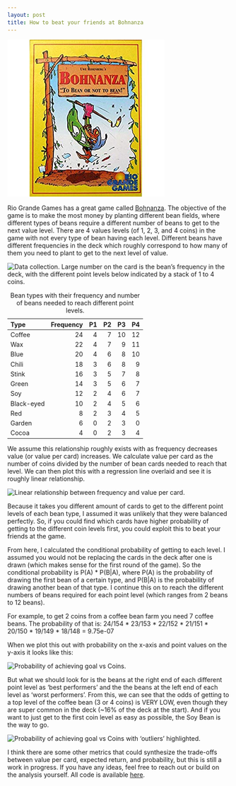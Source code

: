 ```yaml
---
layout: post
title: How to beat your friends at Bohnanza
---
```


![](/images/bohnanza_cover.jpg)

Rio Grande Games has a great game called
[Bohnanza](https://www.amazon.com/gp/product/B00008URUS/ref=as_li_tl?ie=UTF8&camp=1789&creative=9325&creativeASIN=B00008URUS&linkCode=as2&tag=tcashion-20&linkId=20a522f051ebafd8d5e367eb94d6a1b9).
The objective of the game is to make the most money by planting
different bean fields, where different types of beans require a
different number of beans to get to the next value level. There are 4
values levels (of 1, 2, 3, and 4 coins) in the game with not every type
of bean having each level. Different beans have different frequencies in
the deck which roughly correspond to how many of them you need to plant
to get to the next level of value.   

![*Data collection. Large number on the card is the bean’s frequency in
the deck, with the different point levels below indicated by a stack of
1 to 4 coins.*](/images/bean-types.png)  

<table>
<caption>Bean types with their frequency and number of beans needed to reach different point levels.</caption>
<thead>
<tr class="header">
<th style="text-align: left;">Type    </th>
<th style="text-align: right;">Frequency    </th>
<th style="text-align: right;">P1    </th>
<th style="text-align: right;">P2    </th>
<th style="text-align: right;">P3    </th>
<th style="text-align: right;">P4    </th>
</tr>
</thead>
<tbody>
<tr class="odd">
<td style="text-align: left;">Coffee</td>
<td style="text-align: right;">24</td>
<td style="text-align: right;">4</td>
<td style="text-align: right;">7</td>
<td style="text-align: right;">10</td>
<td style="text-align: right;">12</td>
</tr>
<tr class="even">
<td style="text-align: left;">Wax</td>
<td style="text-align: right;">22</td>
<td style="text-align: right;">4</td>
<td style="text-align: right;">7</td>
<td style="text-align: right;">9</td>
<td style="text-align: right;">11</td>
</tr>
<tr class="odd">
<td style="text-align: left;">Blue</td>
<td style="text-align: right;">20</td>
<td style="text-align: right;">4</td>
<td style="text-align: right;">6</td>
<td style="text-align: right;">8</td>
<td style="text-align: right;">10</td>
</tr>
<tr class="even">
<td style="text-align: left;">Chili</td>
<td style="text-align: right;">18</td>
<td style="text-align: right;">3</td>
<td style="text-align: right;">6</td>
<td style="text-align: right;">8</td>
<td style="text-align: right;">9</td>
</tr>
<tr class="odd">
<td style="text-align: left;">Stink</td>
<td style="text-align: right;">16</td>
<td style="text-align: right;">3</td>
<td style="text-align: right;">5</td>
<td style="text-align: right;">7</td>
<td style="text-align: right;">8</td>
</tr>
<tr class="even">
<td style="text-align: left;">Green</td>
<td style="text-align: right;">14</td>
<td style="text-align: right;">3</td>
<td style="text-align: right;">5</td>
<td style="text-align: right;">6</td>
<td style="text-align: right;">7</td>
</tr>
<tr class="odd">
<td style="text-align: left;">Soy</td>
<td style="text-align: right;">12</td>
<td style="text-align: right;">2</td>
<td style="text-align: right;">4</td>
<td style="text-align: right;">6</td>
<td style="text-align: right;">7</td>
</tr>
<tr class="even">
<td style="text-align: left;">Black-eyed</td>
<td style="text-align: right;">10</td>
<td style="text-align: right;">2</td>
<td style="text-align: right;">4</td>
<td style="text-align: right;">5</td>
<td style="text-align: right;">6</td>
</tr>
<tr class="odd">
<td style="text-align: left;">Red</td>
<td style="text-align: right;">8</td>
<td style="text-align: right;">2</td>
<td style="text-align: right;">3</td>
<td style="text-align: right;">4</td>
<td style="text-align: right;">5</td>
</tr>
<tr class="even">
<td style="text-align: left;">Garden</td>
<td style="text-align: right;">6</td>
<td style="text-align: right;">0</td>
<td style="text-align: right;">2</td>
<td style="text-align: right;">3</td>
<td style="text-align: right;">0</td>
</tr>
<tr class="odd">
<td style="text-align: left;">Cocoa</td>
<td style="text-align: right;">4</td>
<td style="text-align: right;">0</td>
<td style="text-align: right;">2</td>
<td style="text-align: right;">3</td>
<td style="text-align: right;">4</td>
</tr>
</tbody>
</table>

We assume this relationship roughly exists with as frequency decreases
value (or value per card) increases. We calculate value per card as the
number of coins divided by the number of bean cards needed to reach that
level. We can then plot this with a regression line overlaid and see it
is roughly linear relationship.

![*Linear relationship between frequency and value per
card.*](/images/frequency-vs-value-1.png)

Because it takes you different amount of cards to get to the different
point levels of each bean type, I assumed it was unlikely that they were
balanced perfectly. So, if you could find which cards have higher
probability of getting to the different coin levels first, you could
exploit this to beat your friends at the game.

From here, I calculated the conditional probability of getting to each
level. I assumed you would not be replacing the cards in the deck after
one is drawn (which makes sense for the first round of the game). So the
conditional probability is P(A) \* P(B|A), where P(A) is the probability
of drawing the first bean of a certain type, and P(B|A) is the
probability of drawing another bean of that type. I continue this on to
reach the different numbers of beans required for each point level
(which ranges from 2 beans to 12 beans).

For example, to get 2 coins from a coffee bean farm you need 7 coffee
beans. The probability of that is: 24/154 \* 23/153 \* 22/152 \* 21/151
\* 20/150 \* 19/149 \* 18/148 = 9.75e-07

When we plot this out with probability on the x-axis and point values on
the y-axis it looks like this:

![*Probability of achieving goal vs
Coins.*](/images/main-plot-1.png)

But what we should look for is the beans at the right end of each
different point level as ‘best performers’ and the the beans at the left
end of each level as ‘worst performers’. From this, we can see that the
odds of getting to a top level of the coffee bean (3 or 4 coins) is VERY
LOW, even though they are super common in the deck (~16% of the deck at
the start). And if you want to just get to the first coin level as easy
as possible, the Soy Bean is the way to go.

![*Probability of achieving goal vs Coins with ‘outliers’
highlighted.*](/images/outlier-plot-1.png)

I think there are some other metrics that could synthesize the
trade-offs between value per card, expected return, and probability, but
this is still a work in progress. If you have any ideas, feel free to
reach out or build on the analysis yourself. All code is available
[here](https://github.com/timcashion/bohnanza).
